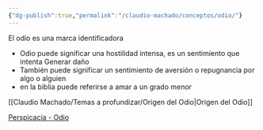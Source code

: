 ```yaml
---
{"dg-publish":true,"permalink":"/claudio-machado/conceptos/odio/"}
---
```


El odio es una marca identificadora 

- Odio puede significar una hostilidad intensa, es un sentimiento que intenta Generar daño 
- También puede significar un sentimiento de aversión o repugnancia por algo o alguien 
-  en la biblia puede referirse a amar a un grado menor 

[[Claudio Machado/Temas a profundizar/Origen del Odio\|Origen del Odio]]



[Perspicacia - Odio](https://wol.jw.org/es/wol/d/r4/lp-s/1200001912)